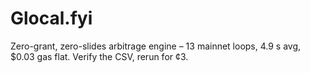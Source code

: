 # Glocal.fyi
Zero-grant, zero-slides arbitrage engine – 13 mainnet loops, 4.9 s avg, $0.03 gas flat. Verify the CSV, rerun for ¢3.

